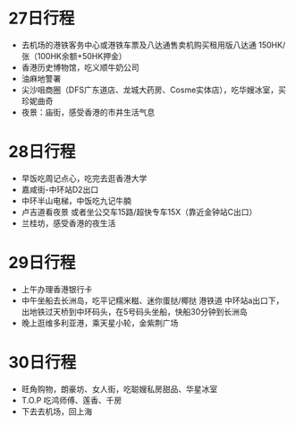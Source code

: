 # 27日行程
- 去机场的港铁客务中心或港铁车票及八达通售卖机购买租用版八达通 150HK/张（100HK余额+50HK押金）
- 香港历史博物馆，吃义顺牛奶公司
- 油麻地警署
- 尖沙咀商圈（DFS广东道店、龙城大药房、Cosme实体店），吃华嫂冰室，买珍妮曲奇
- 夜景：庙街，感受香港的市井生活气息

# 28日行程
- 早饭吃周记点心，吃完去逛香港大学
- 嘉咸街-中环站D2出口
- 中环半山电梯，中饭吃九记牛腩
- 卢吉道看夜景
  或者坐公交车15路/超快专车15X（靠近金钟站C出口）
- 兰桂坊，感受香港的夜生活

# 29日行程
- 上午办理香港银行卡
- 中午坐船去长洲岛，吃平记糯米糍、迷你蛋挞/椰挞
  港铁道 中环站a出口下，出地铁过天桥到中环码头，在5号码头坐船，快船30分钟到长洲岛
- 晚上逛维多利亚港，乘天星小轮，金紫荆广场

# 30日行程
- 旺角购物，朗豪坊、女人街，吃聪嫂私房甜品、华星冰室
- T.O.P 吃鸿师傅、莲香、千房
- 下去去机场，回上海
